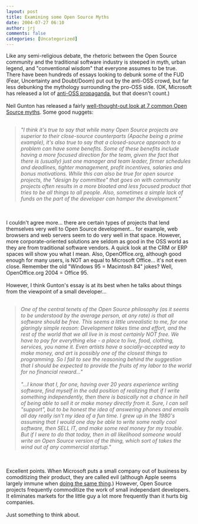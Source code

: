 ```yaml
---
layout: post
title: Examining some Open Source Myths
date: 2004-07-27 06:10
author: jrj
comments: false
categories: [Uncategorized]
---
```

Like any semi-religious debate, the rhetoric between the Open Source community and the traditional software industry is steeped in myth, urban legend, and "conventional wisdom" that everyone assumes to be true. There have been hundreds of essays looking to debunk some of the FUD (Fear, Uncertainty and Doubt/Doom) put out by the anti-OSS crowd, but far less debunking the mythology surrounding the pro-OSS side. (OK, Microsoft has released a lot of <a href="http://www.microsoft.com/mscorp/facts/default.asp" target="_blank">anti-OSS propaganda</a>, but that doesn't count.)<br /><br />Neil Gunton has released a fairly <a href="http://www.neilgunton.com/open_source_myths/" target="_blank">well-thought-out look at 7 common Open Source myths</a>. Some good nuggets:<br /><br /><blockquote>*"I think it's true to say that while many Open Source projects are superior to their close-source counterparts (Apache being a prime example), it's also true to say that a closed-source approach to a problem can have some benefits. Some of these benefits include having a more focused direction for the team, given the fact that there is (usually) just one manager and team leader, firmer schedules and deadlines, tighter management, profit incentives, salaries and bonus motivations. While this can also be true for open source projects, the "design by committee" that goes on with community projects often results in a more bloated and less focused product that tries to be all things to all people. Also, sometimes a simple lack of funds on the part of the developer can hamper the development."*</blockquote><br /><br />I couldn't agree more... there are certain types of projects that lend themselves very well to Open Source development... for example, web browsers and web servers seem to do very well in that space. However, more corporate-oriented solutions are seldom as good in the OSS world as they are from traditional software vendors. A quick look at the CRM or ERP spaces will show you what I mean. Also, OpenOffice.org, although good enough for many users, is NOT an equal to Microsoft Office... it's not even close. Remember the old "Windows 95 = Macintosh 84" jokes? Well, OpenOffice.org 2004 = Office 95. <br /><br />However, I think Gunton's essay is at its best when he talks about things from the viewpoint of a small developer...<br /><br /><blockquote>*One of the central tenets of the Open Source philosophy (as it seems to be understood by the average person, at any rate) is that all software should be free. This seems a little unrealistic to me, for one glaringly simple reason: Development takes time and effort, and the rest of the world that we all live in is most certainly NOT free. We have to pay for everything else - a place to live, food, clothing, services, you name it. Even artists have a socially-accepted way to make money, and art is possibly one of the closest things to programming. So I fail to see the reasoning behind the suggestion that I should be expected to provide the fruits of my labor to the world for no financial reward..."<br /><br />"...I know that I, for one, having over 20 years experience writing software, find myself in the odd position of realizing that if I write something independently, then there is basically not a chance in hell of being able to sell it or make money directly from it. Sure, I can sell "support", but to be honest the idea of answering phones and emails all day really isn't my idea of a fun time. I grew up in the 1980's assuming that I would one day be able to write some really cool software, then *SELL IT*, and make some real money for my trouble. But if I were to do that today, then in all likelihood someone would write an Open Source version of the thing, which sort of takes the wind out of any commercial startup."*</blockquote><br /><br />Excellent points. When Microsoft puts a small company out of business by comoditizing their product, they are called evil (although Apple seems largely immune when <a href="http://www.apple.com/macosx/tiger/dashboard.html" target="_blank">doing the same thing</a>.) However, Open Source projects frequently commoditize the work of small independant developers. It eliminates markets for the little guy a lot more frequently than it hurts big companies. <br /><br />Just something to think about.
